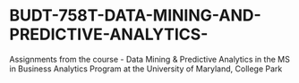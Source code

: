 # BUDT-758T-DATA-MINING-AND-PREDICTIVE-ANALYTICS-
Assignments from the course - Data Mining &amp; Predictive Analytics in the MS in Business Analytics Program at the University of Maryland, College Park
